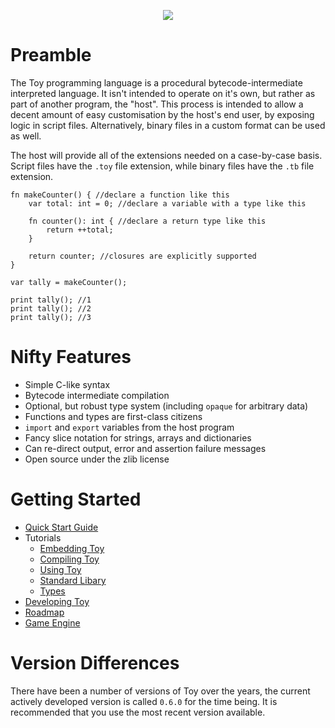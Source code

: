 <p align="center">
  <image src="toylogo.png" />
</p>

# Preamble

The Toy programming language is a procedural bytecode-intermediate interpreted language. It isn't intended to operate on it's own, but rather as part of another program, the "host". This process is intended to allow a decent amount of easy customisation by the host's end user, by exposing logic in script files. Alternatively, binary files in a custom format can be used as well.

The host will provide all of the extensions needed on a case-by-case basis. Script files have the `.toy` file extension, while binary files have the `.tb` file extension.

```
fn makeCounter() { //declare a function like this
	var total: int = 0; //declare a variable with a type like this

	fn counter(): int { //declare a return type like this
		return ++total;
	}

	return counter; //closures are explicitly supported
}

var tally = makeCounter();

print tally(); //1
print tally(); //2
print tally(); //3
```

# Nifty Features

* Simple C-like syntax
* Bytecode intermediate compilation
* Optional, but robust type system (including `opaque` for arbitrary data)
* Functions and types are first-class citizens
* `import` and `export` variables from the host program
* Fancy slice notation for strings, arrays and dictionaries
* Can re-direct output, error and assertion failure messages
* Open source under the zlib license

# Getting Started

* [Quick Start Guide](quick-start-guide)
* Tutorials
  * [Embedding Toy](embedding-toy)
  * [Compiling Toy](compiling-toy)
  * [Using Toy](using-toy)
  * [Standard Libary](standard-library)
  * [Types](types)
* [Developing Toy](developing-toy)
* [Roadmap](roadmap)
* [Game Engine](game-engine)

# Version Differences

There have been a number of versions of Toy over the years, the current actively developed version is called `0.6.0` for the time being. It is recommended that you use the most recent version available.
